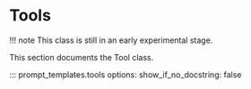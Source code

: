 # Tools

!!! note
    This class is still in an early experimental stage.
    
This section documents the Tool class.

::: prompt_templates.tools
    options:
        show_if_no_docstring: false